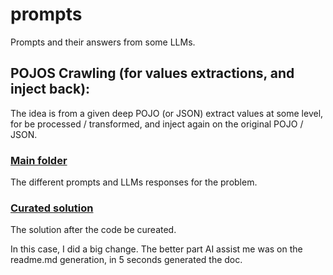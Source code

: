 # prompts
Prompts and their answers from some LLMs.



## POJOS Crawling (for values extractions, and inject back):

The idea is from a given deep POJO (or JSON) extract values at some level,
for be processed / transformed, and inject again on the original POJO / JSON.

### [Main folder](./shortSolutions/POJOsCrawling/)
The different prompts and LLMs responses for the problem.

### [Curated solution](./shortSolutions/POJOsCrawling/curatedSolution/)
The solution after the code be cureated.


In this case, I did a big change.
The better part AI assist me was on the readme.md generation, in 5 seconds generated the doc.
